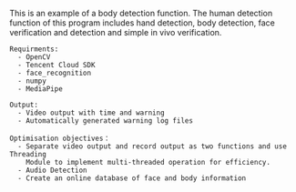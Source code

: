 This is an example of a body detection function. The human detection function 
of this program includes hand detection, body detection, face verification and 
detection and simple in vivo verification.

~~~~~~~~~~~~~~
Requirments:
  - OpenCV
  - Tencent Cloud SDK
  - face_recognition
  - numpy
  - MediaPipe

Output:
  - Video output with time and warning
  - Automatically generated warning log files
 
Optimisation objectives：
  - Separate video output and record output as two functions and use Threading 
    Module to implement multi-threaded operation for efficiency.
  - Audio Detection
  - Create an online database of face and body information

